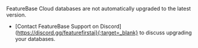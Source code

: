 FeatureBase Cloud databases are not automatically upgraded to the latest version.

* [Contact FeatureBase Support on Discord](https://discord.gg/featurefirstai}{:target=_blank} to discuss upgrading your databases.